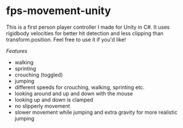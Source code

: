 # fps-movement-unity

This is a first person player controller I made for Unity in C#. It uses rigidbody velocities for better hit detection and less clipping than transform.position. Feel free to use it if you'd like!

*Features*

- walking
- sprinting
- crouching (toggled)
- jumping
- different speeds for crouching, walking, sprinting etc.
- looking around and up and down with the mouse
- looking up and down is clamped
- no slipperly movement
- slower movement while jumping and extra gravity for more realistic jumping

